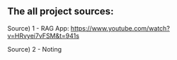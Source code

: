 ## The all project sources:


Source) 1 - RAG App: https://www.youtube.com/watch?v=HRvyei7vFSM&t=941s

Source) 2 - Noting

